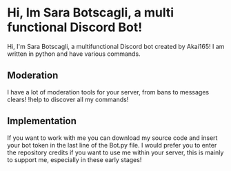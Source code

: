 <h1>Hi, Im Sara Botscagli, a multi functional Discord Bot!</h1>
Hi, I'm Sara Botscagli, a multifunctional Discord bot created by Akai165!
I am written in python and have various commands. 

<h2>Moderation</h2>
I have a lot of moderation tools for your server, from bans to messages clears!
!help to discover all my commands!

<h2>Implementation</h2>
If you want to work with me you can download my source code and insert your bot token in the last line of the Bot.py file.
I would prefer you to enter the repository credits if you want to use me within your server, this is mainly to support me, especially in these early stages!
